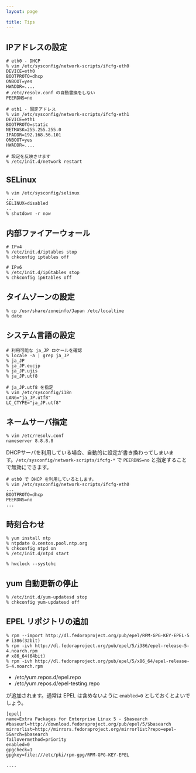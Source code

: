 ```yaml
---
layout: page

title: Tips
---
```


## IPアドレスの設定

    # eth0 - DHCP
    % vim /etc/sysconfig/network-scripts/ifcfg-eth0
    DEVICE=eth0
    BOOTPROTO=dhcp
    ONBOOT=yes
    HWADDR=....
    # /etc/resolv.conf の自動書換をしない
    PEERDNS=no

    # eth1 - 固定アドレス
    % vim /etc/sysconfig/network-scripts/ifcfg-eth1
    DEVICE=eth1
    BOOTPROTO=static
    NETMASK=255.255.255.0
    IPADDR=192.168.56.101
    ONBOOT=yes
    HWADDR=....

    # 設定を反映させます
    % /etc/init.d/network restart


## SELinux

    % vim /etc/sysconfig/selinux
    ...
    SELINUX=disabled
    ..
    % shutdown -r now


## 内部ファイアーウォール

    # IPv4
    % /etc/init.d/iptables stop
    % chkconfig iptables off

    # IPv6
    % /etc/init.d/ip6tables stop
    % chkconfig ip6tables off


## タイムゾーンの設定

    % cp /usr/share/zoneinfo/Japan /etc/localtime
    % date


## システム言語の設定

    # 利用可能な ja_JP ロケールを確認
    % locale -a | grep ja_JP
    % ja_JP
    % ja_JP.eucjp
    % ja_JP.ujis
    % ja_JP.utf8

    # ja_JP.utf8 を指定
    % vim /etc/sysconfig/i18n
    LANG="ja_JP.utf8"
    LC_CTYPE="ja_JP.utf8"


## ネームサーバ指定

    % vim /etc/resolv.conf
    nameserver 8.8.8.8


DHCPサーバを利用している場合、自動的に設定が書き換わってしまいます。`/etc/sysconfig/network-scripts/ifcfg-*` で `PEERDNS=no` と指定することで無効にできます。

    # eth0 で DHCP を利用しているとします。
    % vim /etc/sysconfig/network-scripts/ifcfg-eth0
    ...
    BOOTPROTO=dhcp
    PEERDNS=no
    ...


## 時刻合わせ

    % yum install ntp
    % ntpdate 0.centos.pool.ntp.org
    % chkconfig ntpd on
    % /etc/init.d/ntpd start

    % hwclock --systohc


## yum 自動更新の停止

    % /etc/init.d/yum-updatesd stop
    % chkconfig yum-updatesd off


## EPEL リポジトリの追加

    % rpm --import http://dl.fedoraproject.org/pub/epel/RPM-GPG-KEY-EPEL-5
    # i386(32bit)
    % rpm -ivh http://dl.fedoraproject.org/pub/epel/5/i386/epel-release-5-4.noarch.rpm
    # x86_64(64bit)
    % rpm -ivh http://dl.fedoraproject.org/pub/epel/5/x86_64/epel-release-5-4.noarch.rpm

* /etc/yum.repos.d/epel.repo
* /etc/yum.repos.d/epel-testing.repo

が追加されます。通常は EPEL は含めないように `enabled=0` としておくとよいでしょう。

    [epel]
    name=Extra Packages for Enterprise Linux 5 - $basearch
    #baseurl=http://download.fedoraproject.org/pub/epel/5/$basearch
    mirrorlist=http://mirrors.fedoraproject.org/mirrorlist?repo=epel-5&arch=$basearch
    failovermethod=priority
    enabled=0
    gpgcheck=1
    gpgkey=file:///etc/pki/rpm-gpg/RPM-GPG-KEY-EPEL

    ....

